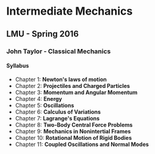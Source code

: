 # Intermediate Mechanics
## LMU - Spring 2016

### John Taylor - Classical Mechanics

#### Syllabus
 - Chapter 1: **Newton's laws of motion**
 - Chapter 2: **Projectiles and Charged Particles**
 - Chapter 3: **Momentum and Angular Momentum**
 - Chapter 4: **Energy**
 - Chapter 5: **Oscillations**
 - Chapter 6: **Calculus of Variations**
 - Chapter 7: **Lagrange's Equations**
 - Chapter 8: **Two-Body Central Force Problems**
 - Chapter 9: **Mechanics in Nonintertial Frames**
 - Chapter 10: **Rotational Motion of Rigid Bodies**
 - Chapter 11: **Coupled Oscillations and Normal Modes**
